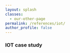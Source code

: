 ```yaml
---
layout: splash
classes:
  - our-other-page
permalink: /references/iot/
author_profile: false
---
```



### IOT case study

